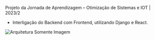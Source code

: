 Projeto da Jornada de Aprendizagem – Otimização de Sistemas e IOT | 2023/2

- Interligação do Backend com Frontend, utilizando Django e React.
  
![Arquitetura Somente Imagem](https://github.com/ikedayuji/Jornada_2023-2_Integracao_Frontend_Backend/assets/93358246/2063823d-8289-4024-a407-61b579c05299)
